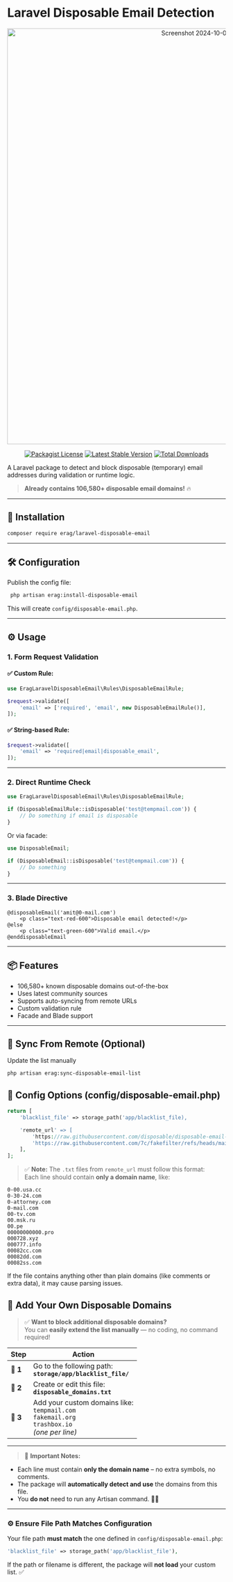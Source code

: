 # Laravel Disposable Email Detection


<center>
    <img width="956" alt="Screenshot 2024-10-04 at 10 34 23 PM" src="https://github.com/user-attachments/assets/2b187de0-d5cc-4871-9c5d-ce0ffbb5a26c">
</center>
<div align="center">

[![Packagist License](https://img.shields.io/badge/Licence-MIT-blue)](https://github.com/eramitgupta/laravel-disposable-email/blob/main/LICENSE)
[![Latest Stable Version](https://img.shields.io/packagist/v/erag/laravel-disposable-email?label=Stable)](https://packagist.org/packages/erag/laravel-disposable-email)
[![Total Downloads](https://img.shields.io/packagist/dt/erag/laravel-disposable-email.svg?label=Downloads)](https://packagist.org/packages/erag/laravel-disposable-email)

</div>


A Laravel package to detect and block disposable (temporary) email addresses during validation or runtime logic.

> **Already contains 106,580+ disposable email domains!** 🔥

---


## 🚀 Installation

```bash
composer require erag/laravel-disposable-email
```

---

## 🛠 Configuration

Publish the config file:

```bash
 php artisan erag:install-disposable-email  
```

This will create `config/disposable-email.php`.

---

## ⚙ Usage

### 1. **Form Request Validation**

#### ✅ Custom Rule:
```php
use EragLaravelDisposableEmail\Rules\DisposableEmailRule;

$request->validate([
    'email' => ['required', 'email', new DisposableEmailRule()],
]);
```

#### ✅ String-based Rule:
```php
$request->validate([
    'email' => 'required|email|disposable_email',
]);
```

---

### 2. **Direct Runtime Check**
```php
use EragLaravelDisposableEmail\Rules\DisposableEmailRule;

if (DisposableEmailRule::isDisposable('test@tempmail.com')) {
    // Do something if email is disposable
}
```

Or via facade:
```php
use DisposableEmail;

if (DisposableEmail::isDisposable('test@tempmail.com')) {
    // Do something
}
```

---

### 3. **Blade Directive**

```blade
@disposableEmail('amit@0-mail.com')
    <p class="text-red-600">Disposable email detected!</p>
@else
    <p class="text-green-600">Valid email.</p>
@enddisposableEmail
```

---

## 📦 Features

- 106,580+ known disposable domains out-of-the-box
- Uses latest community sources
- Supports auto-syncing from remote URLs
- Custom validation rule
- Facade and Blade support

---

## 🔄 Sync From Remote (Optional)

Update the list manually
```bash
php artisan erag:sync-disposable-email-list
```

## 🔗 Config Options (config/disposable-email.php)

```php
return [
    'blacklist_file' => storage_path('app/blacklist_file),

    'remote_url' => [
        'https://raw.githubusercontent.com/disposable/disposable-email-domains/master/domains.txt',
        'https://raw.githubusercontent.com/7c/fakefilter/refs/heads/main/txt/data.txt',
    ],
];
```

> ✅ **Note:** The `.txt` files from `remote_url` must follow this format:  
> Each line should contain **only a domain name**, like:

```
0-00.usa.cc
0-30-24.com
0-attorney.com
0-mail.com
00-tv.com
00.msk.ru
00.pe
00000000000.pro
000728.xyz
000777.info
00082cc.com
00082dd.com
00082ss.com
```

If the file contains anything other than plain domains (like comments or extra data), it may cause parsing issues.


## 🧩 Add Your Own Disposable Domains

> ✅ **Want to block additional disposable domains?**  
> You can **easily extend the list manually** — no coding, no command required!


| Step | Action |
|------|--------|
| 🔹 **1** | Go to the following path: <br>**`storage/app/blacklist_file/`** |
| 🔹 **2** | Create or edit this file: <br>**`disposable_domains.txt`** |
| 🔹 **3** | Add your custom domains like:<br>`tempmail.com`<br>`fakemail.org`<br>`trashbox.io`<br>*(one per line)* |

---

> 📌 **Important Notes:**
- Each line must contain **only the domain name** – no extra symbols, no comments.
- The package will **automatically detect and use** the domains from this file.
- You **do not** need to run any Artisan command. 🧙‍♂️

---

### ⚙️ Ensure File Path Matches Configuration

Your file path **must match** the one defined in `config/disposable-email.php`:

```php
'blacklist_file' => storage_path('app/blacklist_file'),
```

If the path or filename is different, the package will **not load** your custom list. ✅
